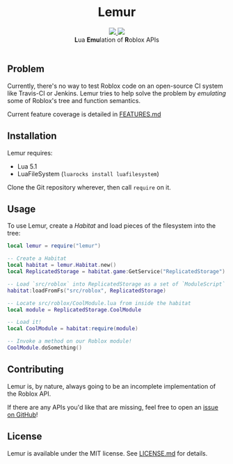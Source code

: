 <h1 align="center">Lemur</h1>
<div align="center">
	<a href="https://travis-ci.org/LPGhatguy/lemur">
		<img src="https://api.travis-ci.org/LPGhatguy/lemur.svg?branch=master" />
	</a>
	<a href="https://coveralls.io/github/LPGhatguy/lemur?branch=master">
		<img src="https://coveralls.io/repos/github/LPGhatguy/lemur/badge.svg?branch=master" />
	</a>
</div>

<div align="center">
	<strong>L</strong>ua <strong>Emu</strong>lation of <strong>R</strong>oblox APIs
</div>

<div>&nbsp;</div>

## Problem
Currently, there's no way to test Roblox code on an open-source CI system like Travis-CI or Jenkins. Lemur tries to help solve the problem by _emulating_ some of Roblox's tree and function semantics.

Current feature coverage is detailed in [FEATURES.md](FEATURES.md)

## Installation
Lemur requires:
* Lua 5.1
* LuaFileSystem (`luarocks install luafilesystem`)

Clone the Git repository wherever, then call `require` on it.

## Usage
To use Lemur, create a _Habitat_ and load pieces of the filesystem into the tree:

```lua
local lemur = require("lemur")

-- Create a Habitat
local habitat = lemur.Habitat.new()
local ReplicatedStorage = habitat.game:GetService("ReplicatedStorage")

-- Load `src/roblox` into ReplicatedStorage as a set of `ModuleScript` objects
habitat:loadFromFs("src/roblox", ReplicatedStorage)

-- Locate src/roblox/CoolModule.lua from inside the habitat
local module = ReplicatedStorage.CoolModule

-- Load it!
local CoolModule = habitat:require(module)

-- Invoke a method on our Roblox module!
CoolModule.doSomething()
```

## Contributing
Lemur is, by nature, always going to be an incomplete implementation of the Roblox API.

If there are any APIs you'd like that are missing, feel free to open an [issue on GitHub](https://github.com/LPGhatguy/lemur/issues)!

## License
Lemur is available under the MIT license. See [LICENSE.md](LICENSE.md) for details.